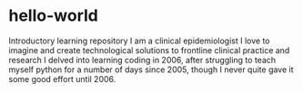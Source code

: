# hello-world
Introductory learning repository
I am a clinical epidemiologist
I love to imagine and create technological solutions to frontline clinical practice and research
I delved into learning coding in 2006, after struggling to teach myself python for a number of days
since 2005, though I never quite gave it some good effort until 2006.
